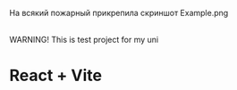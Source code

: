 На всякий пожарный прикрепила скриншот Example.png

<br>WARNING! This is test project for my uni

# React + Vite

